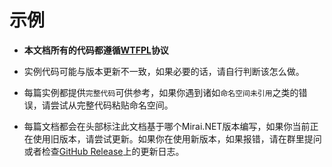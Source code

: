 # 示例

+ **本文档所有的代码都遵循[WTFPL](http://www.wtfpl.net/)协议**

+ 实例代码可能与版本更新不一致，如果必要的话，请自行判断该怎么做。

+ 每篇实例都提供`完整代码`可供参考，如果你遇到诸如`命名空间未引用`之类的错误，请尝试从完整代码粘贴命名空间。

+ 每篇文档都会在头部标注此文档基于哪个Mirai.NET版本编写，如果你当前正在使用旧版本，请尝试更新。如果你在使用新版本，如果报错，请在群里提问或者检查[GitHub Release](https://github.com/SinoAHpx/Mirai.Net/releases/tag/2.3.9)上的更新日志。